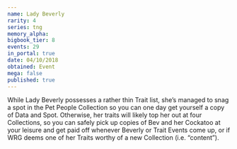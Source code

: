 ```yaml
---
name: Lady Beverly
rarity: 4
series: tng
memory_alpha:
bigbook_tier: 8
events: 29
in_portal: true
date: 04/10/2018
obtained: Event
mega: false
published: true
---
```


While Lady Beverly possesses a rather thin Trait list, she’s managed to snag a spot in the Pet People Collection so you can one day get yourself a copy of Data and Spot. Otherwise, her traits will likely top her out at four Collections, so you can safely pick up copies of Bev and her Cockatoo at your leisure and get paid off whenever Beverly or Trait Events come up, or if WRG deems one of her Traits worthy of a new Collection (i.e. “content”).
